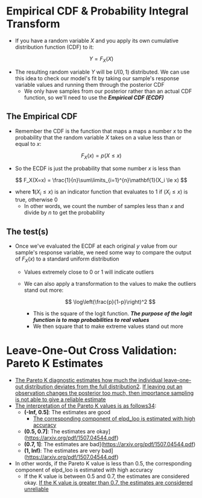 # Empirical CDF & Probability Integral Transform

- If you have a random variable $X$ and you apply its own cumulative distribution function (CDF) to it:

$$
Y = F_X(X)
$$

- The resulting random variable $Y$ will be $U(0, 1)$ distributed. We can use this idea to check our model's fit by taking our sample's response variable values and running them through the posterior CDF
    - We only have samples from our posterior rather than an actual CDF function, so we'll need to use the ***Empirical CDF (ECDF)***

## The Empirical CDF

- Remember the CDF is the function that maps a maps a number $x$ to the probability that the random variable $X$ takes on a value less than or equal to $x$:

$$
F_X(x) = p(X \le x)
$$

- So the ECDF is just the probability that some number $x$ is less than

$$
F_X(X=x) = \frac{1}{n}\sum\limits_{i=1}^{n}\mathbf{1}(X_i \le x)
$$

- where $\mathbf{1}(X_i \le x)$ is an indicator function that evaluates to 1 if $(X_i \le x)$ is true, otherwise 0
    - In other words, we count the number of samples less than $x$ and divide by $n$ to get the probability

## The test(s)

- Once we've evaluated the ECDF at each original $y$ value from our sample's response variable, we need some way to compare the output of $F_X(x)$ to a standard uniform distribution
    - Values extremely close to 0 or 1 will indicate outliers
    - We can also apply a transformation to the values to make the outliers stand out more:

        $$
         \log\left(\frac{p}{1-p}\right)^2
        $$

        - This is the square of the logit function. ***The purpose of the logit function is to map probabilities to real values***
        - We then square that to make extreme values stand out more

# Leave-One-Out Cross Validation: Pareto K Estimates

- [The Pareto K diagnostic estimates how much the individual leave-one-out distribution deviates from the full distribution2](https://mc-stan.org/loo/reference/loo-glossary.html). [If leaving out an observation changes the posterior too much, then importance sampling is not able to give a reliable estimate](https://mc-stan.org/loo/reference/loo-glossary.html)
- [The interpretation of the Pareto K values is as follows3](https://cran.r-project.org/web/packages/loo/vignettes/loo2-weights.html)[4](https://mc-stan.org/loo/articles/loo2-moment-matching.html):
    - **(-Inf, 0.5]**: The estimates are good
        - [The corresponding component of elpd_loo is estimated with high accuracy](https://mc-stan.org/loo/reference/loo-glossary.html)
    - **(0.5, 0.7]**: The estimates are okay](https://arxiv.org/pdf/1507.04544.pdf)
    - **(0.7, 1]**: The estimates are bad](https://arxiv.org/pdf/1507.04544.pdf)
    - **(1, Inf)**: The estimates are very bad](https://arxiv.org/pdf/1507.04544.pdf)
- In other words, if the Pareto K value is less than 0.5, the corresponding component of elpd_loo is estimated with high accuracy
    - If the K value is between 0.5 and 0.7, the estimates are considered okay. [If the K value is greater than 0.7, the estimates are considered unreliable](https://mc-stan.org/loo/reference/loo-glossary.html)